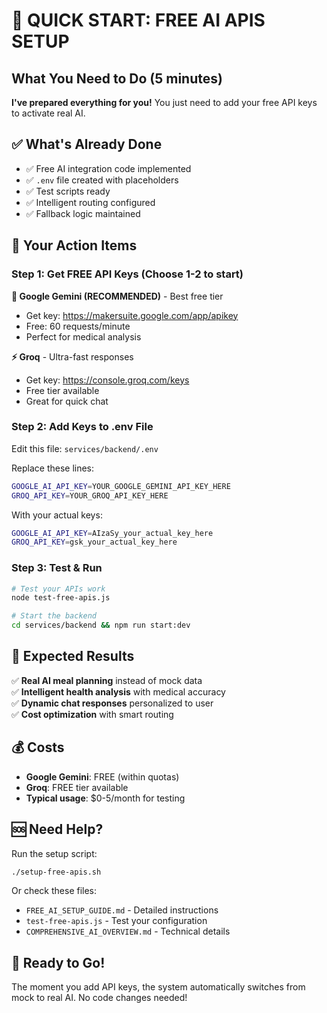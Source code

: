 # 🚀 QUICK START: FREE AI APIS SETUP

## What You Need to Do (5 minutes)

**I've prepared everything for you!** You just need to add your free API keys to
activate real AI.

## ✅ What's Already Done

- ✅ Free AI integration code implemented
- ✅ `.env` file created with placeholders
- ✅ Test scripts ready
- ✅ Intelligent routing configured
- ✅ Fallback logic maintained

## 🔑 Your Action Items

### Step 1: Get FREE API Keys (Choose 1-2 to start)

**🤖 Google Gemini (RECOMMENDED)** - Best free tier

- Get key: https://makersuite.google.com/app/apikey
- Free: 60 requests/minute
- Perfect for medical analysis

**⚡ Groq** - Ultra-fast responses

- Get key: https://console.groq.com/keys
- Free tier available
- Great for quick chat

### Step 2: Add Keys to .env File

Edit this file: `services/backend/.env`

Replace these lines:

```bash
GOOGLE_AI_API_KEY=YOUR_GOOGLE_GEMINI_API_KEY_HERE
GROQ_API_KEY=YOUR_GROQ_API_KEY_HERE
```

With your actual keys:

```bash
GOOGLE_AI_API_KEY=AIzaSy_your_actual_key_here
GROQ_API_KEY=gsk_your_actual_key_here
```

### Step 3: Test & Run

```bash
# Test your APIs work
node test-free-apis.js

# Start the backend
cd services/backend && npm run start:dev
```

## 🎯 Expected Results

✅ **Real AI meal planning** instead of mock data  
✅ **Intelligent health analysis** with medical accuracy  
✅ **Dynamic chat responses** personalized to user  
✅ **Cost optimization** with smart routing

## 💰 Costs

- **Google Gemini**: FREE (within quotas)
- **Groq**: FREE tier available
- **Typical usage**: $0-5/month for testing

## 🆘 Need Help?

Run the setup script:

```bash
./setup-free-apis.sh
```

Or check these files:

- `FREE_AI_SETUP_GUIDE.md` - Detailed instructions
- `test-free-apis.js` - Test your configuration
- `COMPREHENSIVE_AI_OVERVIEW.md` - Technical details

## 🚀 Ready to Go!

The moment you add API keys, the system automatically switches from mock to real
AI. No code changes needed!
